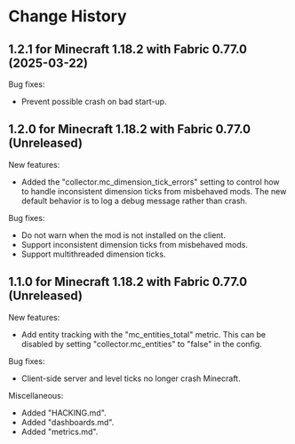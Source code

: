 Change History
==============


1.2.1 for Minecraft 1.18.2 with Fabric 0.77.0 (2025-03-22)
----------------------------------------------------------

Bug fixes:

- Prevent possible crash on bad start-up.


1.2.0 for Minecraft 1.18.2 with Fabric 0.77.0 (Unreleased)
----------------------------------------------------------

New features:

- Added the "collector.mc_dimension_tick_errors" setting to control how to handle inconsistent dimension ticks from misbehaved mods. The new default behavior is to log a debug message rather than crash.

Bug fixes:

- Do not warn when the mod is not installed on the client.
- Support inconsistent dimension ticks from misbehaved mods.
- Support multithreaded dimension ticks.


1.1.0 for Minecraft 1.18.2 with Fabric 0.77.0 (Unreleased)
----------------------------------------------------------

New features:

- Add entity tracking with the "mc_entities_total" metric. This can be disabled by setting "collector.mc_entities" to "false" in the config.

Bug fixes:

- Client-side server and level ticks no longer crash Minecraft.

Miscellaneous:

- Added "HACKING.md".
- Added "dashboards.md".
- Added "metrics.md".
